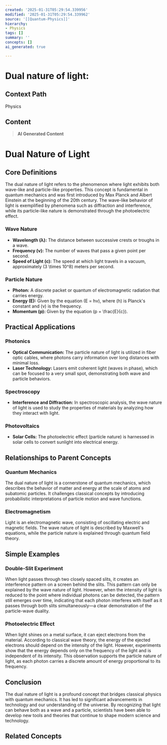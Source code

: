 ```yaml
---
created: '2025-01-31T05:29:54.339956'
modified: '2025-01-31T05:29:54.339962'
source: '[[Quantum-Physics]]'
hierarchy:
- Physics
tags: []
summary: ''
concepts: []
ai_generated: true

---
```


# Dual nature of light:

## Context Path
Physics

## Content
> **AI Generated Content**
 # Dual Nature of Light

## Core Definitions

The dual nature of light refers to the phenomenon where light exhibits both wave-like and particle-like properties. This concept is fundamental in quantum mechanics and was first introduced by Max Planck and Albert Einstein at the beginning of the 20th century. The wave-like behavior of light is exemplified by phenomena such as diffraction and interference, while its particle-like nature is demonstrated through the photoelectric effect.

### Wave Nature
- **Wavelength (λ):** The distance between successive crests or troughs in a wave.
- **Frequency (ν):** The number of waves that pass a given point per second.
- **Speed of Light (c):** The speed at which light travels in a vacuum, approximately \(3 \times 10^8\) meters per second.

### Particle Nature
- **Photon:** A discrete packet or quantum of electromagnetic radiation that carries energy.
- **Energy (E):** Given by the equation \(E = hν\), where \(h\) is Planck's constant and \(ν\) is the frequency.
- **Momentum (p):** Given by the equation \(p = \frac{E}{c}\).

## Practical Applications

### Photonics
- **Optical Communication:** The particle nature of light is utilized in fiber optic cables, where photons carry information over long distances with minimal loss.
- **Laser Technology:** Lasers emit coherent light (waves in phase), which can be focused to a very small spot, demonstrating both wave and particle behaviors.

### Spectroscopy
- **Interference and Diffraction:** In spectroscopic analysis, the wave nature of light is used to study the properties of materials by analyzing how they interact with light.

### Photovoltaics
- **Solar Cells:** The photoelectric effect (particle nature) is harnessed in solar cells to convert sunlight into electrical energy.

## Relationships to Parent Concepts

### Quantum Mechanics
The dual nature of light is a cornerstone of quantum mechanics, which describes the behavior of matter and energy at the scale of atoms and subatomic particles. It challenges classical concepts by introducing probabilistic interpretations of particle motion and wave functions.

### Electromagnetism
Light is an electromagnetic wave, consisting of oscillating electric and magnetic fields. The wave nature of light is described by Maxwell's equations, while the particle nature is explained through quantum field theory.

## Simple Examples

### Double-Slit Experiment
When light passes through two closely spaced slits, it creates an interference pattern on a screen behind the slits. This pattern can only be explained by the wave nature of light. However, when the intensity of light is reduced to the point where individual photons can be detected, the pattern still emerges over time, indicating that each photon interferes with itself as it passes through both slits simultaneously—a clear demonstration of the particle-wave duality.

### Photoelectric Effect
When light shines on a metal surface, it can eject electrons from the material. According to classical wave theory, the energy of the ejected electrons should depend on the intensity of the light. However, experiments show that the energy depends only on the frequency of the light and is independent of its intensity. This observation supports the particle nature of light, as each photon carries a discrete amount of energy proportional to its frequency.

## Conclusion

The dual nature of light is a profound concept that bridges classical physics with quantum mechanics. It has led to significant advancements in technology and our understanding of the universe. By recognizing that light can behave both as a wave and a particle, scientists have been able to develop new tools and theories that continue to shape modern science and technology.

## Related Concepts
